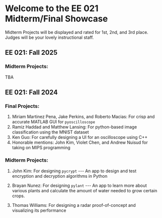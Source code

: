 # **Welcome to the EE 021 Midterm/Final Showcase**

Midterm Projects will be displayed and rated for 1st, 2nd, and 3rd place.
Judges will be your lovely instructional staff.

## EE 021: Fall 2025

### Midterm Projects:

TBA

## EE 021: Fall 2024

### Final Projects:

1. Miriam Martinez Pena, Jake Perkins, and Roberto Macias: For crisp and accurate MATLAB GUI for `pyoscilloscope`
2. Ramiz Haddad and Matthew Lansing: For python-based image classification using the MNIST dataset
3. Ken Guo: For carefully designing a UI for an oscilloscope using C++
4. Honorable mentions: John Kim, Violet Chen, and Andrew Nuisud for taking on MIPS programming


### Midterm Projects:
1. John Kim: For designing `pycrypt` --- An app to design and test encryption and decryption algorithms in Python

2. Brayan Nunez: For designing `pylant` --- An app to learn more about various plants and calculate the amount of water needed to grow certain crops.


3. Thomas Williams: For designing a radar proof-of-concept and visualizing its performance